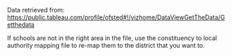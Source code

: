 Data retrieved from: https://public.tableau.com/profile/ofsted#!/vizhome/DataViewGetTheData/Getthedata

If schools are not in the right area in the file, use the constituency to local authority mapping file to re-map them to the district that you want to.
